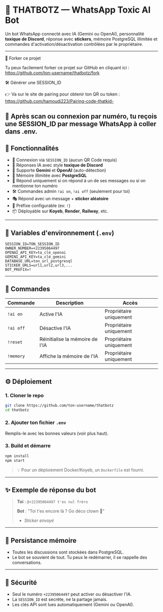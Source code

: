 # 🤖 THATBOTZ — WhatsApp Toxic AI Bot

Un bot WhatsApp connecté avec IA (Gemini ou OpenAI), personnalité **toxique de Discord**, réponse avec **stickers**, mémoire PostgreSQL illimitée et commandes d'activation/désactivation contrôlées par le propriétaire.

---

🍴 Forker ce projet

Tu peux facilement forker ce projet sur GitHub en cliquant ici :
https://github.com/ton-username/thatbotz/fork

🛠️ Générer une SESSION_ID

👉 Va sur le site de pairing pour obtenir ton QR ou token :
https://github.com/hamoudi223/Pairing-code-thatkid-

🔐 Après scan ou connexion par numéro, tu reçois une SESSION_ID par message WhatsApp à coller dans .env.
-----
## 🚀 Fonctionnalités

- 🔗 Connexion via `SESSION_ID` (aucun QR Code requis)
- 🤖 Réponses IA avec style **toxique de Discord**
- 📌 Supporte **Gemini** et **OpenAI** (auto-détection)
- 💾 Mémoire illimitée avec **PostgreSQL**
- 🧠 Répond uniquement si on répond à un de ses messages ou si on mentionne ton numéro
- 🛠️ Commandes admin `!ai on`, `!ai off` (seulement pour toi)
- 🎭 Répond avec un message + **sticker aléatoire**
- 🧩 Préfixe configurable (ex: `!`)
- 📦 Déployable sur **Koyeb**, **Render**, **Railway**, etc.

---

## 🧩 Variables d'environnement (`.env`)

```env
SESSION_ID=TON_SESSION_ID
OWNER_NUMBER=+22395064497
OPENAI_API_KEY=ta_clé_openai
GEMINI_API_KEY=ta_clé_gemini
DATABASE_URL=ton_url_postgresql
STICKER_URLS=url1,url2,url3,...
BOT_PREFIX=!
```

---

## 🧠 Commandes

| Commande     | Description                        | Accès       |
|--------------|------------------------------------|-------------|
| `!ai on`     | Active l'IA                        | Propriétaire uniquement |
| `!ai off`    | Désactive l'IA                     | Propriétaire uniquement |
| `!reset`     | Réinitialise la mémoire de l'IA    | Propriétaire uniquement |
| `!memory`    | Affiche la mémoire de l'IA         | Propriétaire uniquement |

---

## ⚙️ Déploiement

### 1. Cloner le repo

```bash
git clone https://github.com/ton-username/thatbotz
cd thatbotz
```

### 2. Ajouter ton fichier `.env`

Remplis-le avec les bonnes valeurs (voir plus haut).

### 3. Build et démarre

```bash
npm install
npm start
```

> 💡 Pour un déploiement Docker/Koyeb, un `Dockerfile` est fourni.

---

## ✨ Exemple de réponse du bot

> **Toi** : `@+22395064497 t'es nul fréro`
>
> **Bot** : "Toi t'es encore là ? Go déco clown 🤡"  
> + *Sticker envoyé*

---

## 🧠 Persistance mémoire

- Toutes les discussions sont stockées dans PostgreSQL.
- Le bot se souvient de tout. Tu peux le redémarrer, il se rappelle des conversations.

---

## 🔐 Sécurité

- Seul le numéro `+22395064497` peut activer ou désactiver l'IA.
- La `SESSION_ID` est secrète, ne la partage jamais.
- Les clés API sont lues automatiquement (Gemini ou OpenAI).
